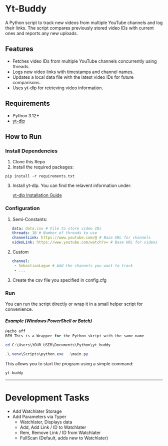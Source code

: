 # Yt-Buddy

A Python script to track new videos from multiple YouTube channels and log their links. The script compares previously stored video IDs with current ones and reports any new uploads.

## Features

- Fetches video IDs from multiple YouTube channels concurrently using threads.
- Logs new video links with timestamps and channel names.
- Updates a local data file with the latest video IDs for future comparisons.
- Uses yt-dlp for retrieving video information.

## Requirements

- Python 3.12+
- [yt-dlp](https://github.com/yt-dlp/yt-dlp)

## How to Run

### Install Dependencies
1. Clone this Repo
2. Install the required packages:
  ```
  pip install -r requirements.txt
  ```
3. Install yt-dlp. You can find the relavent information under:
   
    [yt-dlp Installation Guide](https://github.com/yt-dlp/yt-dlp?tab=readme-ov-file#installation)

### Configuration
1. Semi-Constants:
```yaml
   data: data.csv # File to store video IDs
   threads: 10 # Number of threads to use
   channelLink: https://www.youtube.com/@ # Base URL for channels
   videoLink: https://www.youtube.com/watch?v= # Base URL for videos
```  
2. Custom
```yaml
   channel:  
    - SebastianLague # Add the channels you want to track
    - ...
```
3. Create the csv file you specified in config.cfg

### Run
You can run the script directly or wrap it in a small helper script for convenience.

#### *Example (Windows PowerShell or Batch)*
```Powershell
@echo off
REM This is a Wrapper for the Python skript with the same name

cd C:\Users\YOUR_USER\Documents\Python\yt_buddy

.\.venv\Scripts\python.exe  .\main.py
```

This allows you to start the program using a simple command:

```bash
yt-buddy
```

---
# Development Tasks
- Add Watchlater Storage
- Add Parameters via Typer 
  - Watchlater, Displays data 
  - Add, Add Link / ID to Watchlater
  - Rem, Remove Link / ID from Watchlater
  - FullScan (Default, adds new to Watchlater)